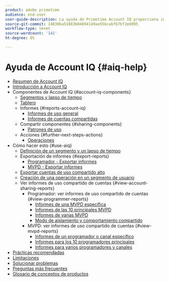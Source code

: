 ```yaml
---
product: adobe primetime
audience: end-user
user-guide-description: La ayuda de Primetime Account IQ proporciona información sobre los componentes de Account IQ y le acompaña a través de las recorridos de usuario para utilizar los distintos componentes.
source-git-commit: 24838ba51683b04894149ae55bcabfb7bf2e8095
workflow-type: tm+mt
source-wordcount: '141'
ht-degree: 0%

---
```


# Ayuda de Account IQ {#aiq-help}

+ [Resumen de Account IQ](/help/AccountIQ/home.md)
+ [Introducción a Account IQ](/help/AccountIQ/get-started.md)
+ Componentes de Account IQ {#account-iq-components}
   + [Segmentos y lapso de tiempo](/help/AccountIQ/segments-timeframe.md)
   + [Tablero](/help/AccountIQ/dashboard.md)
   + Informes {#reports-account-iq}
      + [Informes de uso general](/help/AccountIQ/general-usage-reports.md)
      + [Informes de cuentas compartidas](/help/AccountIQ/shared-acc-reports.md)
   + Compartir componentes {#sharing-components}
      + [Patrones de uso](/help/AccountIQ/usage-patterns.md)
   + Acciones {#further-next-steps-actions}
      + [Operaciones](/help/AccountIQ/operations.md)
+ Cómo hacer esto {#use-aiq}
   + [Definición de un segmento y un lapso de tiempo](/help/AccountIQ/howto-select-segment-timeframe.md)
   + Exportación de informes {#export-reports}
      + [Programador - Exportar informes](/help/AccountIQ/export-segment-metrics-progr.md)
      + [MVPD - Exportar informes](/help/AccountIQ/export-segment-metrics-mvpd.md)
   + [Exportar cuentas de uso compartido alto](/help/AccountIQ/export-acc-information.md)
   + [Creación de una operación en un segmento de usuario](/help/AccountIQ/operation-affecting-user-segment.md)
   + Ver informes de uso compartido de cuentas {#view-account-sharing-reports}
      + Programador: ver informes de uso compartido de cuentas {#view-programmer-reports}
         + [Informes de una MVPD específica](/help/AccountIQ/reports-for-specific-mvpds.md)
         + [Informes de las 10 principales MVPD](/help/AccountIQ/top-10-mvpd-reports.md)
         + [Informes de varias MVPD](viewrep-multiple-mvpd.md)
         + [Modo de aislamiento y comportamiento compartido](/help/AccountIQ/isolation-mode.md)
      + MVPD: ver informes de uso compartido de cuentas {#view-mvpd-reports}
         + [Informes de un programador o canal específico](/help/AccountIQ/reports-for-specific-programmers.md)
         + [Informes para los 10 programadores principales](/help/AccountIQ/top-10-programmer-reports.md)
         + [Informes para varios programadores y canales](viewrep-multiple-programmer.md)
+ [Prácticas recomendadas](/help/AccountIQ/best-practices.md)
+ [Limitaciones](/help/AccountIQ/limitations.md)
+ [Solucionar problemas](/help/AccountIQ/troubleshoot.md)
+ [Preguntas más frecuentes](/help/AccountIQ/faq.md)
+ [Glosario de conceptos de productos](/help/AccountIQ/product-concepts.md)